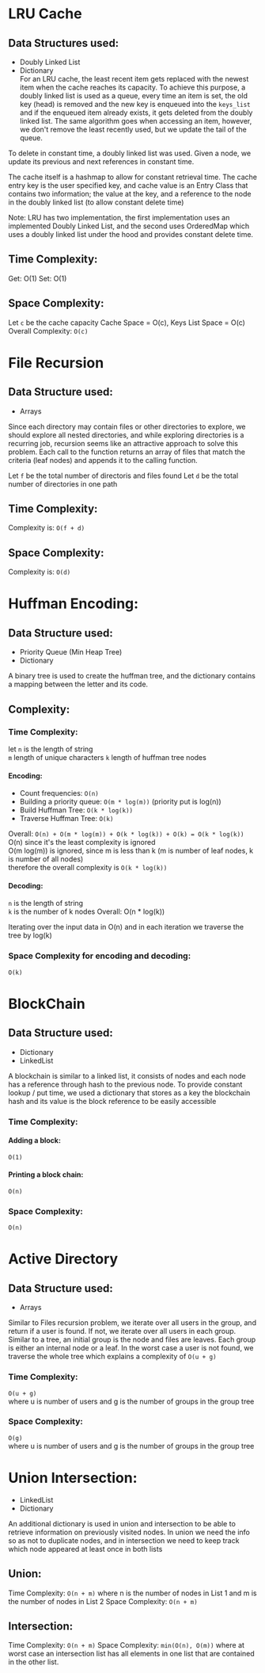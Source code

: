 # LRU Cache
## Data Structures used:
- Doubly Linked List
- Dictionary  
 For an LRU cache, the least recent item gets replaced with the newest item when the cache reaches its capacity. To achieve this purpose, a doubly linked list is used as a queue, every time an item is set, the old key (head) is removed and the new key is enqueued into the `keys_list` and if the enqueued item already exists, it gets deleted from the doubly linked list. The same algorithm goes when accessing an item, however, we don't remove the least recently used, but we update the tail of the queue.
 
To delete in constant time, a doubly linked list was used. Given a node, we update its previous and next references in constant time.

The cache itself is a hashmap to allow for constant retrieval time. The cache entry key is the user specified key, and cache value is an Entry Class that contains two information; the value at the key, and a reference to the node in the doubly linked list (to allow constant delete time)

Note: LRU has two implementation, the first implementation uses an implemented Doubly Linked List, and the second uses OrderedMap which uses a doubly linked list under the hood and provides constant delete time.

## Time Complexity:
Get: O(1)
Set: O(1)

## Space Complexity:
Let `c` be the cache capacity
Cache Space = O(c), Keys List Space = O(c)
Overall Complexity: `O(c)`

# File Recursion
## Data Structure used:
- Arrays

Since each directory may contain files or other directories to explore, we should explore all nested directories, and while exploring directories is a recurring job, recursion seems like an attractive approach to solve this problem. Each call to the function returns an array of files that match the criteria (leaf nodes) and appends it to the calling function. 

Let `f` be the total number of directoris and files found
Let `d` be the total number of directories in one path  
## Time Complexity:
Complexity is: `O(f + d)`

## Space Complexity:
Complexity is: `O(d)`

# Huffman Encoding:
## Data Structure used:
- Priority Queue (Min Heap Tree)
- Dictionary

A binary tree is used to create the huffman tree, and the dictionary contains a mapping between the letter and its code.

## Complexity:
### Time Complexity:
let 
`n` is the length of string  
`m` length of unique characters
`k` length of huffman tree nodes

#### Encoding:
- Count frequencies: `O(n)`
- Building a priority queue: `O(m * log(m))` (priority put is log(n))
- Build Huffman Tree: `O(k * log(k))`
- Traverse Huffman Tree: `O(k)`  

Overall: `O(n) + O(m * log(m)) + O(k * log(k)) + O(k) = O(k * log(k))`  
O(n) since it's the least complexity is ignored  
O(m log(m)) is ignored, since m is less than k (m is number of leaf nodes, k is number of all nodes)  
therefore the overall complexity is `O(k * log(k))`

#### Decoding:
`n` is the length of string  
`k` is the number of k nodes
Overall: O(n * log(k))

Iterating over the input data in O(n) and in each iteration we traverse the tree by log(k)

### Space Complexity for encoding and decoding:
`O(k)`


# BlockChain
## Data Structure used:
- Dictionary
- LinkedList  

A blockchain is similar to a linked list, it consists of nodes and each node has a reference through hash
to the previous node. To provide constant lookup / put time, we used a dictionary that stores as a key the blockchain hash and its value is the block reference to be easily accessible

### Time Complexity:  
#### Adding a block:  
`O(1)`
#### Printing a block chain:  
`O(n)`

### Space Complexity:  
`O(n)`

# Active Directory
## Data Structure used:
- Arrays

Similar to Files recursion problem, we iterate over all users in the group, and return if a user is found. If not, we iterate over all users in each group. Similar to a tree, an initial group is the node and files are leaves. Each group is either an internal node or a leaf. In the worst case a user is not found, we traverse the whole tree which explains a complexity of `O(u + g)`  

### Time Complexity:
`O(u + g)`  
where u is number of users and g is the number of groups in the group tree

### Space Complexity:
`O(g)`  
where u is number of users and g is the number of groups in the group tree


# Union Intersection:
- LinkedList
- Dictionary  

An additional dictionary is used in union and intersection to be able to retrieve information on previously
visited nodes. In union we need the info so as not to duplicate nodes, and in intersection we need to keep track which node appeared at least once in both lists

## Union:
Time Complexity: `O(n + m)` where n is the number of nodes in List 1 and m is the number of nodes in List 2
Space Complexity: `O(n + m)`

## Intersection:
Time Complexity: `O(n + m)`
Space Complexity: `min(O(n), O(m))` where at worst case an intersection list has all elements in one list that are contained in the other list.